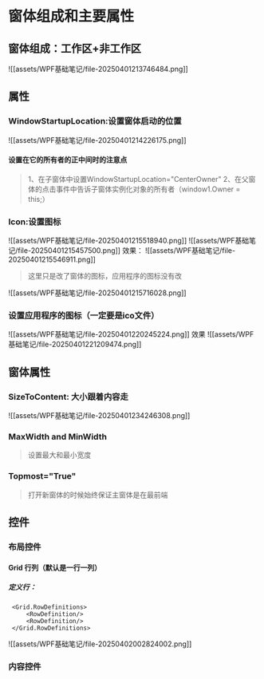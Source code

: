# 窗体组成和主要属性
## 窗体组成：工作区+非工作区
![[assets/WPF基础笔记/file-20250401213746484.png]]
## 属性
### WindowStartupLocation:设置窗体启动的位置
![[assets/WPF基础笔记/file-20250401214226175.png]]
#### 设置在它的所有者的正中间时的注意点
>1、在子窗体中设置WindowStartupLocation="CenterOwner"
>2、在父窗体的点击事件中告诉子窗体实例化对象的所有者（window1.Owner = this;）
### Icon:设置图标
![[assets/WPF基础笔记/file-20250401215518940.png]]
![[assets/WPF基础笔记/file-20250401215457500.png]]
效果：
![[assets/WPF基础笔记/file-20250401215546911.png]]
>这里只是改了窗体的图标，应用程序的图标没有改

![[assets/WPF基础笔记/file-20250401215716028.png]]
### 设置应用程序的图标（一定要是ico文件）
![[assets/WPF基础笔记/file-20250401220245224.png]]
效果
![[assets/WPF基础笔记/file-20250401221209474.png]]
## 窗体属性
### SizeToContent: 大小跟着内容走
![[assets/WPF基础笔记/file-20250401234246308.png]]
### MaxWidth and MinWidth
>设置最大和最小宽度
### Topmost="True"
>打开新窗体的时候始终保证主窗体是在最前端


## 控件
### 布局控件
#### Grid 行列（默认是一行一列）
##### 定义行：
```
 <Grid.RowDefinitions>
     <RowDefinition/>
     <RowDefinition/>
 </Grid.RowDefinitions>
```
![[assets/WPF基础笔记/file-20250402002824002.png]]
### 内容控件

